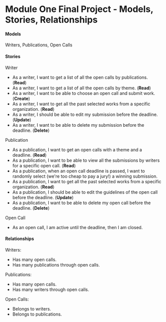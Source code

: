 Module One Final Project - Models, Stories, Relationships
========================

#### Models

Writers, Publications, Open Calls

#### Stories

Writer
* As a writer, I want to get a list of all the open calls by publications. (**Read**)
* As a writer, I want to get a list of all the open calls by theme. (**Read**)
* As a writer, I want to be able to choose an open call and submit work. (**Create**)
* As a writer, I want to get all the past selected works from a specific organization. (**Read**)
* As a writer, I should be able to edit my submission before the deadline. (**Update**)
* As a writer, I want to be able to delete my submission before the deadline. (**Delete**)

Publication
* As a publication, I want to get an open calls with a theme and a deadline. (**Read**)
* As a publication, I want to be able to view all the submissions by writers for a specific open call. (**Read**)
* As a publication, when an open call deadline is passed, I want to randomly select (we're too cheap to pay a jury!) a winning submission.
* As a publication, I want to get all the past selected works from a specific organization. (**Read**)
* As a publication, I should be able to edit the guidelines of the open call before the deadline. (**Update**)
* As a publication, I want to be able to delete my open call before the deadline. (**Delete**)

Open Call
* As an open call, I am active until the deadline, then I am closed.


#### Relationships

Writers:

* Has many open calls.
* Has many publications through open calls.

Publications:

* Has many open calls.
* Has many writers through open calls.

Open Calls:

* Belongs to writers.
* Belongs to publications.


